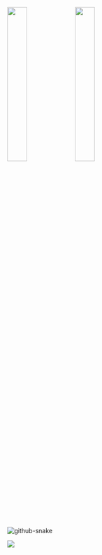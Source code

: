 <a><img src="https://github-readme-stats.vercel.app/api?username=koftamainee&theme=tokyonight&hide_border=false&include_all_commits=false&count_private=false" style="width: auto; height: 30%;"></a>
<a><img src="https://github-readme-streak-stats.herokuapp.com/?user=koftamainee&theme=tokyonight&hide_border=falsee" style="width: auto; height: 30%;"></a>


<picture>
  <source media="(prefers-color-scheme: dark)" srcset="https://raw.githubusercontent.com/koftamainee/koftamainee/output/github-contribution-grid-snake-dark.svg" />
  <source media="(prefers-color-scheme: light)" srcset="https://raw.githubusercontent.com/koftamainee/koftamainee/output/github-contribution-grid-snake.svg" />
  <img alt="github-snake" src="github-snake.svg" />
</picture>

[![](https://visitcount.itsvg.in/api?id=koftamainee&icon=0&color=0)](https://visitcount.itsvg.in)
